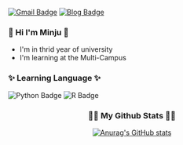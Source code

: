 [![Gmail Badge](https://img.shields.io/badge/minju3335@gmail.com-EA4335?style=flat-square&logo=Gmail&logoColor=white&link=mailto:minju3335@gmail.com)](mailto:minju3335@gmail.com)
[![Blog Badge](https://img.shields.io/badge/Blog-pink?style=flat-square&logo=undertale&logoColor=white&link=https://blog.naver.com/kimminju3335)](https://blog.naver.com/kimminju3335)
<h3 align="left">👋 Hi I'm Minju 👋</h3>

- I'm in thrid year of university
- I'm learning at the Multi-Campus
</p>
</p>
</p>

<h3 align="left">✨ Learning Language ✨ </h3>

![Python Badge](https://img.shields.io/badge/Python-3776AB?style=flat-square&logo=Python&logoColor=white)
![R Badge](https://img.shields.io/badge/R-276DC3?style=flat-square&logo=R&logoColor=white)
	
<h3 align="center">👩‍💻 My Github Stats 👩‍💻</h3>
<div align="center">

[![Anurag's GitHub stats](https://github-readme-stats.vercel.app/api?username=minju3335&hide_title=true&show_icons=true&include_all_commits=true&disable_animations=true&theme=vue)](https://github.com/anuraghazra/github-readme-stats)
</div>
</p>

<!--
**minju3335/minju3335** is a ✨ _special_ ✨ repository because its `README.md` (this file) appears on your GitHub profile.

Here are some ideas to get you started:

- 🔭 I’m currently working on ...
- 🌱 I’m currently learning ...
- 👯 I’m looking to collaborate on ...
- 🤔 I’m looking for help with ...
- 💬 Ask me about ...
- 📫 How to reach me: ...
- 😄 Pronouns: ...
- ⚡ Fun fact: ...
-->
